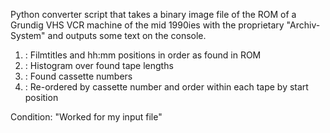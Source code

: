 Python converter script that takes a binary image file of the ROM of a Grundig VHS VCR machine of the mid 1990ies with the proprietary "Archiv-System" and outputs some text on the console.

1. : Filmtitles and hh:mm positions in order as found in ROM
2. : Histogram over found tape lengths
3. : Found cassette numbers
4. : Re-ordered by cassette number and order within each tape by start position

Condition: "Worked for my input file"
